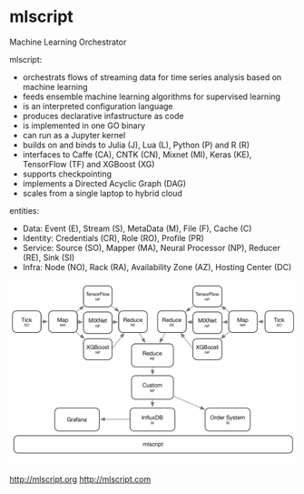 # mlscript
Machine Learning Orchestrator

mlscript:

- orchestrats flows of streaming data for time series analysis based on machine learning 
- feeds ensemble machine learning algorithms for supervised learning
- is an interpreted configuration language
- produces declarative infastructure as code
- is implemented in one GO binary
- can run as a Jupyter kernel
- builds on and binds to Julia (J), Lua (L), Python (P) and R (R)
- interfaces to Caffe (CA), CNTK (CN), Mixnet (MI), Keras (KE), TensorFlow (TF) and XGBoost (XG)
- supports checkpointing
- implements a Directed Acyclic Graph (DAG)
- scales from a single laptop to hybrid cloud


entities:
- Data: Event (E), Stream (S), MetaData (M), File (F), Cache (C)
- Identity: Credentials (CR), Role (RO), Profile (PR)
- Service: Source (SO), Mapper (MA), Neural Processor (NP), Reducer (RE), Sink (SI)
- Infra: Node (NO), Rack (RA), Availability Zone (AZ), Hosting Center (DC)


![Alt text](/MLscript.png?raw=true "mlscript example topology")

http://mlscript.org     http://mlscript.com


